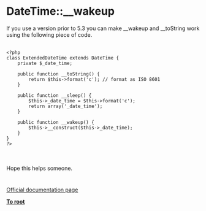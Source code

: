 # DateTime::__wakeup



If you use a version prior to 5.3 you can make __wakeup and __toString work using the following piece of code.<br><br>

```
<?php
class ExtendedDateTime extends DateTime {
    private $_date_time;
    
    public function __toString() {
        return $this->format('c'); // format as ISO 8601
    }
    
    public function __sleep() {
        $this->_date_time = $this->format('c');
        return array('_date_time');
    }
    
    public function __wakeup() {
        $this->__construct($this->_date_time);
    }
}
?>
```
<br><br>Hope this helps someone.  

#

[Official documentation page](https://www.php.net/manual/en/datetime.wakeup.php)

**[To root](/README.md)**